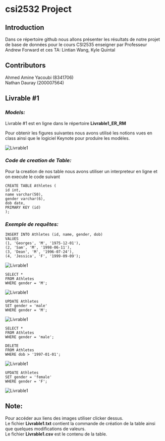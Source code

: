 # **csi2532 Project**


## **Introduction**  

Dans ce répertoire github nous allons présenter les résultats de notre projet de base de données pour le cours CSI2535 enseigner par Professeur Andrew Forward et ces TA: Lintian Wang, Kyle Quintal


## **Contributors**  

Ahmed Amine Yacoubi (8341706)  
Nathan Dauray (200007564)



## **Livrable #1**  

### _Models:_
Livrable #1 est en ligne dans le répertoire **Livrable1_ER_RM**  

Pour obtenir les figures suivantes nous avons utilisé les notions vues en class ainsi que le logiciel Keynote pour produire les modèles.  

![Livrable1](https://github.com/professor-forward/projet-yacoubi-dauray/blob/master/Livrable1_ER_RM/Livrable1_ER_RM.png)  



### _Code de creation de Table:_

Pour la creation de nos table nous avons utiliser un interpreteur en ligne et on execute le code suivant  

	CREATE TABLE Athletes (  
	id int,  
	name varchar(50),  
	gender varchar(6),  
	dob date,  
	PRIMARY KEY (id)  
	);  


### _Exemple de requêtes:_
	INSERT INTO Athletes (id, name, gender, dob)  
	VALUES  
	(1, 'Georges', 'M', '1975-12-01'),  
	(2, 'Sam', 'M', '1998-06-11'),  
	(3, 'Dean', 'M', '1996-07-24'),  
	(4, 'Jessica', 'F', '1999-09-09');  
![Livrable1](https://github.com/professor-forward/projet-yacoubi-dauray/blob/master/Livrable1_ER_RM/test%20table.png)
	
	SELECT *  
	FROM Athletes  
	WHERE gender = 'M';  
![Livrable1](https://github.com/professor-forward/projet-yacoubi-dauray/blob/master/Livrable1_ER_RM/Select%20Where.png)	 
	 
	UPDATE Athletes  
	SET gender = 'male'  
	WHERE gender = 'M';  
	 
![Livrable1](https://github.com/professor-forward/projet-yacoubi-dauray/blob/master/Livrable1_ER_RM/update.png)	 

	SELECT *  
	FROM Athletes  
	WHERE gender = 'male';  
	  
	DELETE  
	FROM Athletes  
	WHERE dob > '1997-01-01';  

![Livrable1](https://github.com/professor-forward/projet-yacoubi-dauray/blob/master/Livrable1_ER_RM/Delete.png)			  
				  
	UPDATE Athletes  
	SET gender = 'female'  
	WHERE gender = 'F';
![Livrable1](https://github.com/professor-forward/projet-yacoubi-dauray/blob/master/Livrable1_ER_RM/update%20F.png)	  

## **Note:**

Pour accéder aux liens des images utiliser clicker dessus.  
Le fichier **Livrable1.txt** contient la commande de création de la table ainsi que quelques modifications de valeurs.  
Le fichier **Livrable1.csv** est le contenu de la table.  
